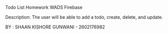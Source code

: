 Todo List Homework WADS Firebase 

Description:
The user will be able to add a todo, create, delete, and update.

BY : SHAAN KISHORE GUNWANI - 2602176982 